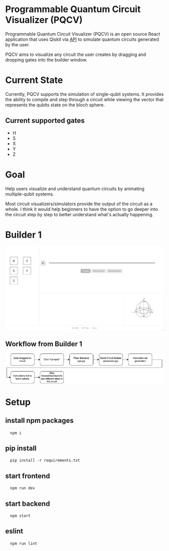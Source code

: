 # Programmable Quantum Circuit Visualizer (PQCV)
Programmable Quantum Circuit Visualizer (PQCV) is an open source React application that uses Qiskit via [API]() to simulate quantum circuits generated by the user.

PQCV aims to visualize any circuit the user creates by dragging and dropping gates into the builder window.

# Current State
Currently, PQCV supports the simulation of single-qubit systems. It provides the ability to compile and step through a circuit while viewing the vector that represents the qubits state on the bloch sphere.

## Current supported gates
- H
- S
- X
- Y
- Z

# Goal
Help users visualize and understand quantum circuits by animating multiple-qubit systems.

Most circuit visualizers/simulators provide the output of the circuit as a whole. I think it would help beginners to have the option to go deeper into the circuit step by step to better understand what's actually happening.

# Builder 1
![builderWindow](/assets/newdisplay.png)
## Workflow from Builder 1
![output](assets/flow.png)


# Setup
## install npm packages
<pre> <code> npm i </code> </pre>

## pip install
<pre> <code> pip install -r requirements.txt </code> </pre>

## start frontend
<pre> <code> npm run dev </code> </pre>

## start backend
<pre> <code> npm start </code> </pre>

## eslint
<pre> <code> npm run lint </code> </pre>

